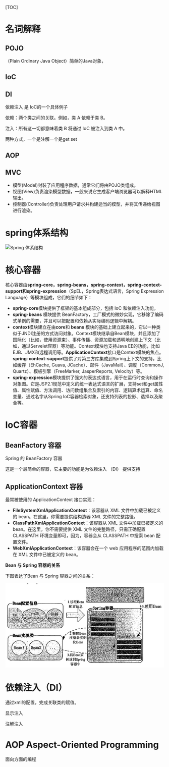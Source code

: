 [TOC]





# 名词解释

## POJO

（Plain Ordinary Java Object）简单的Java对象，



## IoC



## DI

依赖注入 是 IoC的一个具体例子

依赖：两个类之间的关联。例如，类 A 依赖于类 B。

注入：所有这一切都意味着类 B 将通过 IoC 被注入到类 A 中。



两种方式，一个是注解一个是get set



## AOP



## MVC

- 模型(Model)封装了应用程序数据，通常它们将由POJO类组成。
- 视图(View)负责渲染模型数据，一般来说它生成客户端浏览器可以解释HTML输出。
- 控制器(Controller)负责处理用户请求并构建适当的模型，并将其传递给视图进行渲染。

# spring体系结构

![Spring 体系结构](D:\git\GGSDDU\image\arch1.png)

# 核心容器

核心容器由**spring-core，spring-beans，spring-context，spring-context-support和spring-expression**（SpEL，Spring表达式语言，Spring Expression Language）等模块组成，它们的细节如下： 

- **spring-core**模块提供了框架的基本组成部分，包括 IoC 和依赖注入功能。
- **spring-beans** 模块提供 BeanFactory，工厂模式的微妙实现，它移除了编码式单例的需要，并且可以把配置和依赖从实际编码逻辑中解耦。
- **context**模块建立在由**core**和 **beans** 模块的基础上建立起来的，它以一种类似于JNDI注册的方式访问对象。Context模块继承自Bean模块，并且添加了国际化（比如，使用资源束）、事件传播、资源加载和透明地创建上下文（比如，通过Servelet容器）等功能。Context模块也支持Java EE的功能，比如EJB、JMX和远程调用等。**ApplicationContext**接口是Context模块的焦点。**spring-context-support**提供了对第三方库集成到Spring上下文的支持，比如缓存（EhCache, Guava, JCache）、邮件（JavaMail）、调度（CommonJ, Quartz）、模板引擎（FreeMarker, JasperReports, Velocity）等。
- **spring-expression**模块提供了强大的表达式语言，用于在运行时查询和操作对象图。它是JSP2.1规范中定义的统一表达式语言的扩展，支持set和get属性值、属性赋值、方法调用、访问数组集合及索引的内容、逻辑算术运算、命名变量、通过名字从Spring IoC容器检索对象，还支持列表的投影、选择以及聚合等。



# IoC容器

## BeanFactory 容器

 Spring 的 BeanFactory 容器

这是一个最简单的容器，它主要的功能是为依赖注入 （DI） 提供支持

## ApplicationContext 容器

最常被使用的 ApplicationContext 接口实现：

- **FileSystemXmlApplicationContext**：该容器从 XML 文件中加载已被定义的 bean。在这里，你需要提供给构造器 XML 文件的完整路径。
- **ClassPathXmlApplicationContext**：该容器从 XML 文件中加载已被定义的 bean。在这里，你不需要提供 XML 文件的完整路径，只需正确配置 CLASSPATH 环境变量即可，因为，容器会从 CLASSPATH 中搜索 bean 配置文件。
- **WebXmlApplicationContext**：该容器会在一个 web 应用程序的范围内加载在 XML 文件中已被定义的 bean。





**Bean 与 Spring 容器的关系**

下图表达了Bean 与 Spring 容器之间的关系：

![Spring Bean 定义](..\image\1540796406991057.jpg)





# 依赖注入（DI）

通过xml的配置，完成关联类的赋值。

显示注入

注解注入





# AOP Aspect-Oriented Programming 

面向方面的编程